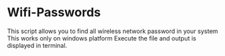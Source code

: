 # Wifi-Passwords
This script allows you to find all wireless network password in your system
This works only on windows platform
Execute the file and output is displayed in terminal.
